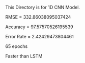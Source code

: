 This Directory is for 1D CNN Model.

RMSE = 332.86038095037424

Accuracy = 97.57570526195539

Error Rate = 2.42429473804461

65 epochs

Faster than LSTM
